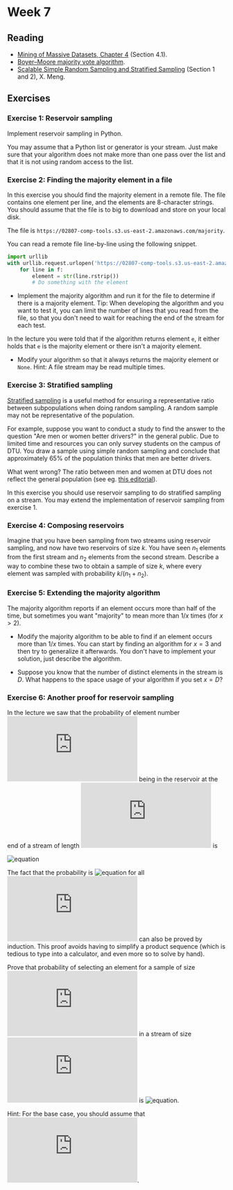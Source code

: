 # Week 7
## Reading
- [Mining of Massive Datasets, Chapter 4](http://infolab.stanford.edu/~ullman/mmds/ch4.pdf) (Section 4.1).
- [Boyer–Moore majority vote algorithm](https://en.wikipedia.org/wiki/Boyer%E2%80%93Moore_majority_vote_algorithm).
- [Scalable Simple Random Sampling and Stratified Sampling](http://proceedings.mlr.press/v28/meng13a.pdf) (Section 1 and 2), X. Meng.

## Exercises
### Exercise 1: Reservoir sampling
Implement reservoir sampling in Python.

You may assume that a Python list or generator is your stream. Just make sure that your algorithm does not make more than one pass over the list and that it is not using random access to the list.

### Exercise 2: Finding the majority element in a file
In this exercise you should find the majority element in a remote file. The file contains one element per line, and the elements are 8-character strings. You should assume that the file is to big to download and store on your local disk.

The file is `https://02807-comp-tools.s3.us-east-2.amazonaws.com/majority`.

You can read a remote file line-by-line using the following snippet.

```python
import urllib
with urllib.request.urlopen('https://02807-comp-tools.s3.us-east-2.amazonaws.com/majority') as f:
    for line in f:
        element = str(line.rstrip())
        # Do something with the element
```

- Implement the majority algorithm and run it for the file to determine if there is a majority element. Tip: When developing the algorithm and you want to test it, you can limit the number of lines that you read from the file, so that you don't need to wait for reaching the end of the stream for each test.

In the lecture you were told that if the algorithm returns element `e`, it either holds that `e` is the majority element or there isn't a majority element.

- Modify your algorithm so that it always returns the majority element or `None`. Hint: A file stream may be read multiple times.

### Exercise 3: Stratified sampling
[Stratified sampling](https://en.wikipedia.org/wiki/Stratified_sampling) is a useful method for ensuring a representative ratio between subpopulations when doing random sampling. A random sample may not be representative of the population. 

For example, suppose you want to conduct a study to find the answer to the question "Are men or women better drivers?" in the general public. Due to limited time and resources you can only survey students on the campus of DTU. 
You draw a sample using simple random sampling and conclude that approximately 65% of the population thinks that men are better drivers. 

What went wrong? The ratio between men and women at DTU does not reflect the general population (see eg. [this editorial](https://www.dtu.dk/english/About/ORGANIZATION/OFFICE-of-the-PRESIDENT/Editorials/June-2018)). 

In this exercise you should use reservoir sampling to do stratified sampling on a stream. You may extend the implementation of reservoir sampling from exercise 1.

### Exercise 4: Composing reservoirs
Imagine that you have been sampling from two streams using reservoir sampling, and now have two reservoirs of size $k$. You have seen $n_1$ elements from the first stream and $n_2$ elements from the second stream. Describe a way to combine these two to obtain a sample of size $k$, where every element was sampled with probability $k/(n_1+n_2)$.

### Exercise 5: Extending the majority algorithm
The majority algorithm reports if an element occurs more than half of the time, but sometimes you want "majority" to mean more than $1/x$ times (for $x>2$).

- Modify the majority algorithm to be able to find if an element occurs more than $1/x$ times. You can start by finding an algorithm for $x=3$ and then try to generalize it afterwards. You don't have to implement your solution, just describe the algorithm.

- Suppose you know that the number of distinct elements in the stream is $D$. What happens to the space usage of your algorithm if you set $x=D$?

### Exercise 6: Another proof for reservoir sampling
In the lecture we saw that the probability of element number ![equation](https://latex.codecogs.com/gif.latex?i) being in the reservoir at the end of a stream of length ![equation](https://latex.codecogs.com/gif.latex?m) is

![equation](https://latex.codecogs.com/gif.latex?P[\text{i%20is%20in%20R}]%20=%20\frac%20k%20i%20\cdot%20\prod_{j=i+1}^m%20(\frac%20k%20j%20\cdot%20\frac{k-1}{k}+%20(1-\frac%20k%20j))%20=%20\frac%20k%20m)

The fact that the probability is ![equation](https://latex.codecogs.com/gif.latex?\frac%20k%20m) for all ![equation](https://latex.codecogs.com/gif.latex?i) can also be proved by induction. This proof avoids having to simplify a product sequence (which is tedious to type into a calculator, and even more so to solve by hand).

Prove that probability of selecting an element for a sample of size ![equation](https://latex.codecogs.com/gif.latex?k) in a stream of size ![equation](https://latex.codecogs.com/gif.latex?m) is ![equation](https://latex.codecogs.com/gif.latex?\frac%20k%20m).

Hint: For the base case, you should assume that ![equation](https://latex.codecogs.com/gif.latex?k=m=1).

